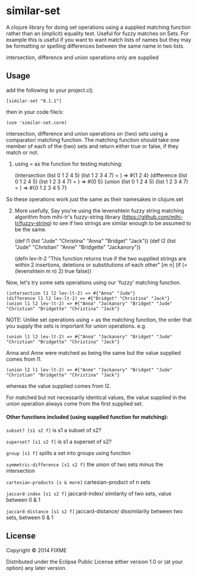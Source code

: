 # similar-set

A clojure library for doing set operations using a supplied matching function
rather than an (implicit) equality test. Useful for fuzzy matches on Sets.
For example this is useful if you want to want match lists of names but they may be formatting
or spelling differences between the same name in two lists.

intersection, difference and union operations only are supplied


## Usage

add the following to your project.clj:

    [similar-set "0.1.1"]

then in your code file/s:

    (use 'similar-set.core)

intersection, difference and union operations on (two) sets using a
comparator/ matching function.
The matching function should take one member of each of the (two) sets
and return either true or false, if they match or not.


1) using = as the function for testing matching:


    (intersection (list 0 1 2 4 5) (list 1 2 3 4 7) = )  => #{1 2 4}
    (difference (list 0 1 2 4 5) (list 1 2 3 4 7) = )  => #{0 5}
    (union (list 0 1 2 4 5) (list 1 2 3 4 7) = ) => #{0 1 2 3 4 5 7}


So these operations work just the same as their namesakes in clojure.set

2) More usefully, Say you're using the levenshtein fuzzy string matching algorithm from
mihi-tr's fuzzy-string library (https://github.com/mihi-tr/fuzzy-string) to see
if two strings are similar enough to be assumed to be the same.


    (def l1 (list "Jude" "Christina" "Anna" "Bridget" "Jack"))
    (def l2 (list "Jude" "Christian" "Anne" "Bridgette" "Jackanory"))


    (defn lev-lt-2
      "This function returns true if the two supplied strings are within
      2 insertions, deletions or substitutions of each other"
      [m n]
      (if (< (levenshtein m n) 2) true false))


Now, let's try some sets operations using our 'fuzzy' matching function.


    (intersection l1 l2 lev-lt-2) => #{"Anna" "Jude"}
    (difference l1 l2 lev-lt-2) => #{"Bridget" "Christina" "Jack"}
    (union l1 l2 lev-lt-2) => #{"Anna" "Jackanory" "Bridget" "Jude" "Christian" "Bridgette" "Christina" "Jack"}

NOTE: Unlike set operations using = as the matching function, the order that
you supply the sets is important for union operations. e.g.

    (union l1 l2 lev-lt-2) => #{"Anna" "Jackanory" "Bridget" "Jude" "Christian" "Bridgette" "Christina" "Jack"}

Anna and Anne were matched as being the same but the value supplied comes from l1.

    (union l2 l1 lev-lt-2) => #{"Anne" "Jackanory" "Bridget" "Jude" "Christian" "Bridgette" "Christina" "Jack"}

whereas the value supplied comes from l2.

For matched but not necessarily identical values, the value supplied in the union
operation always come from the first supplied set.


#### Other functions included (using supplied function for matching):

`subset? [s1 s2 f]` is s1 a subset of s2?

`superset? [s1 s2 f]` is s1 a superset of s2?

`group [s1 f]`  spilts a set into groups using function

`symmetric-difference [s1 s2 f]` the union of two sets minus the intersection

`cartesian-products [s & more]` cartesian-product of n sets

`jaccard-index [s1 s2 f]` jaccard-index/ similarity of two sets, value between 0 & 1

`jaccard-distance [s1 s2 f]` jaccard-distance/ dissimilarity between two sets, between 0 & 1

## License

Copyright © 2014 FIXME

Distributed under the Eclipse Public License either version 1.0 or (at
your option) any later version.
